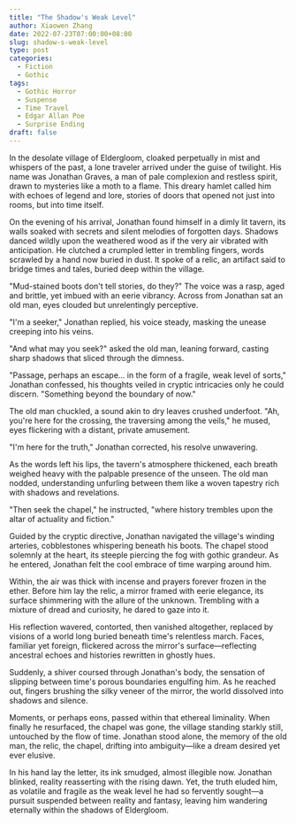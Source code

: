 ```yaml
---
title: "The Shadow's Weak Level"
author: Xiaowen Zhang
date: 2022-07-23T07:00:00+08:00
slug: shadow-s-weak-level
type: post
categories:
  - Fiction
  - Gothic
tags:
  - Gothic Horror
  - Suspense
  - Time Travel
  - Edgar Allan Poe
  - Surprise Ending
draft: false
---
```


In the desolate village of Eldergloom, cloaked perpetually in mist and whispers of the past, a lone traveler arrived under the guise of twilight. His name was Jonathan Graves, a man of pale complexion and restless spirit, drawn to mysteries like a moth to a flame. This dreary hamlet called him with echoes of legend and lore, stories of doors that opened not just into rooms, but into time itself.

On the evening of his arrival, Jonathan found himself in a dimly lit tavern, its walls soaked with secrets and silent melodies of forgotten days. Shadows danced wildly upon the weathered wood as if the very air vibrated with anticipation. He clutched a crumpled letter in trembling fingers, words scrawled by a hand now buried in dust. It spoke of a relic, an artifact said to bridge times and tales, buried deep within the village.

"Mud-stained boots don't tell stories, do they?" The voice was a rasp, aged and brittle, yet imbued with an eerie vibrancy. Across from Jonathan sat an old man, eyes clouded but unrelentingly perceptive.

"I'm a seeker," Jonathan replied, his voice steady, masking the unease creeping into his veins.

"And what may you seek?" asked the old man, leaning forward, casting sharp shadows that sliced through the dimness.

"Passage, perhaps an escape... in the form of a fragile, weak level of sorts," Jonathan confessed, his thoughts veiled in cryptic intricacies only he could discern. "Something beyond the boundary of now."

The old man chuckled, a sound akin to dry leaves crushed underfoot. "Ah, you're here for the crossing, the traversing among the veils," he mused, eyes flickering with a distant, private amusement.

"I'm here for the truth," Jonathan corrected, his resolve unwavering.

As the words left his lips, the tavern's atmosphere thickened, each breath weighed heavy with the palpable presence of the unseen. The old man nodded, understanding unfurling between them like a woven tapestry rich with shadows and revelations.

"Then seek the chapel," he instructed, "where history trembles upon the altar of actuality and fiction."

Guided by the cryptic directive, Jonathan navigated the village's winding arteries, cobblestones whispering beneath his boots. The chapel stood solemnly at the heart, its steeple piercing the fog with gothic grandeur. As he entered, Jonathan felt the cool embrace of time warping around him.

Within, the air was thick with incense and prayers forever frozen in the ether. Before him lay the relic, a mirror framed with eerie elegance, its surface shimmering with the allure of the unknown. Trembling with a mixture of dread and curiosity, he dared to gaze into it.

His reflection wavered, contorted, then vanished altogether, replaced by visions of a world long buried beneath time's relentless march. Faces, familiar yet foreign, flickered across the mirror's surface—reflecting ancestral echoes and histories rewritten in ghostly hues.

Suddenly, a shiver coursed through Jonathan's body, the sensation of slipping between time's porous boundaries engulfing him. As he reached out, fingers brushing the silky veneer of the mirror, the world dissolved into shadows and silence.

Moments, or perhaps eons, passed within that ethereal liminality. When finally he resurfaced, the chapel was gone, the village standing starkly still, untouched by the flow of time. Jonathan stood alone, the memory of the old man, the relic, the chapel, drifting into ambiguity—like a dream desired yet ever elusive.

In his hand lay the letter, its ink smudged, almost illegible now. Jonathan blinked, reality reasserting with the rising dawn. Yet, the truth eluded him, as volatile and fragile as the weak level he had so fervently sought—a pursuit suspended between reality and fantasy, leaving him wandering eternally within the shadows of Eldergloom.